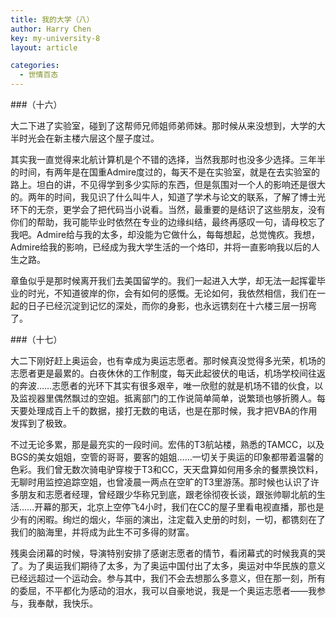 ```yaml
---
title: 我的大学（八）
author: Harry Chen
key: my-university-8
layout: article

categories:
  - 世情百态
---
```


###（十六）

  大二下进了实验室，碰到了这帮师兄师姐师弟师妹。那时候从来没想到，大学的大半时光会在新主楼六层这个屋子度过。

  其实我一直觉得来北航计算机是个不错的选择，当然我那时也没多少选择。三年半的时间，有两年是在国重Admire度过的，每天不是在实验室，就是在去实验室的路上。坦白的讲，不见得学到多少实际的东西，但是氛围对一个人的影响还是很大的。两年的时间，我见识了什么叫牛人，知道了学术与论文的联系，了解了博士光环下的无奈，更学会了把代码当小说看。当然，最重要的是结识了这些朋友，没有你们的帮助，我可能毕业时依然在专业的边缘纠结，最终再感叹一句，请母校忘了我吧。Admire给与我的太多，却没能为它做什么，每每想起，总觉愧疚。我想，Admire给我的影响，已经成为我大学生活的一个烙印，并将一直影响我以后的人生之路。

  章鱼似乎是那时候离开我们去美国留学的。我们一起进入大学，却无法一起挥霍毕业的时光，不知道彼岸的你，会有如何的感慨。无论如何，我依然相信，我们在一起的日子已经沉淀到记忆的深处，而你的身影，也永远镌刻在十六楼三层一拐弯了。

###（十七）

  大二下刚好赶上奥运会，也有幸成为奥运志愿者。那时候真没觉得多光荣，机场的志愿者更是最累的。白夜休休的工作制度，每天此起彼伏的电话，机场学校间往返的奔波……志愿者的光环下其实有很多艰辛，唯一欣慰的就是机场不错的伙食，以及监视器里偶然飘过的空姐。抵离部门的工作说简单简单，说繁琐也够折腾人。每天要处理成百上千的数据，接打无数的电话，也是在那时候，我才把VBA的作用发挥到了极致。

  不过无论多累，那是最充实的一段时间。宏伟的T3航站楼，熟悉的TAMCC，以及BGS的美女姐姐，空管的哥哥，要客的姐姐……一切关于奥运的印象都带着温馨的色彩。我们曾无数次骑电驴穿梭于T3和CC，天天盘算如何用多余的餐票换饮料，无聊时用监控追踪空姐，也曾凌晨一两点在空旷的T3里游荡。那时候也认识了许多朋友和志愿者经理，曾经跟少华称兄到底，跟老徐彻夜长谈，跟张帅聊北航的生活……开幕的那天，北京上空停飞4小时，我们在CC的屋子里看电视直播，那也是少有的闲暇。绚烂的烟火，华丽的演出，注定载入史册的时刻，一切，都镌刻在了我们的脑海里，并将成为此生不可多得的财富。

  残奥会闭幕的时候，导演特别安排了感谢志愿者的情节，看闭幕式的时候我真的哭了。为了奥运我们期待了太多，为了奥运中国付出了太多，奥运对中华民族的意义已经远超过一个运动会。参与其中，我们不会去想那么多意义，但在那一刻，所有的委屈，不平都化为感动的泪水，我可以自豪地说，我是一个奥运志愿者——我参与，我奉献，我快乐。
